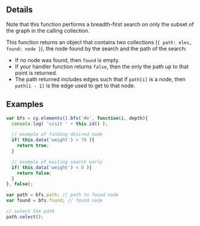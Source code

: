 ## Details

Note that this function performs a breadth-first search on only the subset of the graph in the calling collection.

This function returns an object that contains two collections (`{ path: eles, found: node }`), the node found by the search and the path of the search: 

 * If no node was found, then `found` is empty.
 * If your handler function returns `false`, then the only the path up to that point is returned.
 * The path returned includes edges such that if `path[i]` is a node, then `path[i - 1]` is the edge used to get to that node.

## Examples

```js
var bfs = cy.elements().bfs('#e', function(i, depth){
  console.log( 'visit ' + this.id() );

  // example of finding desired node
  if( this.data('weight') > 70 ){
    return true;
  }

  // example of exiting search early
  if( this.data('weight') < 0 ){
    return false;
  }
}, false);

var path = bfs.path; // path to found node
var found = bfs.found; // found node

// select the path
path.select();
```